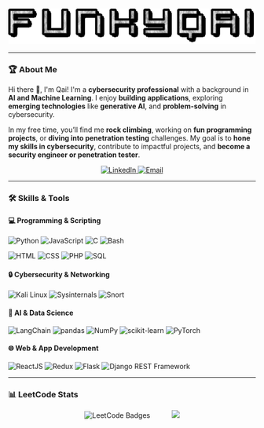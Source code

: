 ![Name GIF](text.gif)

---

### 🏆 About Me
Hi there 👋, I'm Qai!
I'm a **cybersecurity professional** with a background in **AI and Machine Learning**. I enjoy **building applications**, exploring **emerging technologies** like **generative AI**, and **problem-solving** in cybersecurity.  

In my free time, you’ll find me **rock climbing**, working on **fun programming projects**, or **diving into penetration testing** challenges. My goal is to **hone my skills in cybersecurity**, contribute to impactful projects, and **become a security engineer or penetration tester**.

<p align="center">
  <a href="https://www.linkedin.com/in/abdul-qaiyum-lee/">
    <img src="https://img.shields.io/badge/LinkedIn-0077B5?style=for-the-badge&logo=linkedin&logoColor=white" alt="LinkedIn">
  </a>
  <a href="mailto:qaiyum.lee@redalphacyber.com">
    <img src="https://img.shields.io/badge/Email-D14836?style=for-the-badge&logo=gmail&logoColor=white" alt="Email">
  </a>
</p>

---

### 🛠️ Skills & Tools  

#### **💻 Programming & Scripting**
![Python](https://img.shields.io/badge/Python-3776AB?style=flat-square&logo=python&logoColor=white)
![JavaScript](https://img.shields.io/badge/JavaScript-F7DF1E?style=flat-square&logo=javascript&logoColor=black)
![C](https://img.shields.io/badge/C-00599C?style=flat-square&logo=c&logoColor=white)
![Bash](https://img.shields.io/badge/Bash-4EAA25?style=flat-square&logo=gnu-bash&logoColor=white)

![HTML](https://img.shields.io/badge/HTML5-E34F26?style=flat-square&logo=html5&logoColor=white)
![CSS](https://img.shields.io/badge/CSS3-1572B6?style=flat-square&logo=css3&logoColor=white)
![PHP](https://img.shields.io/badge/PHP-777BB4?style=flat-square&logo=php&logoColor=white)
![SQL](https://img.shields.io/badge/SQL-4479A1?style=flat-square&logo=mysql&logoColor=white)

#### **🔒 Cybersecurity & Networking**
![Kali Linux](https://img.shields.io/badge/Kali_Linux-557C94?style=flat-square&logo=kali-linux&logoColor=white)
![Sysinternals](https://img.shields.io/badge/Sysinternals-003F7D?style=flat-square)
![Snort](https://img.shields.io/badge/Snort-FF6F00?style=flat-square)

#### **🧠 AI & Data Science**
![LangChain](https://img.shields.io/badge/LangChain-FFD700?style=flat-square)
![pandas](https://img.shields.io/badge/Pandas-150458?style=flat-square&logo=pandas&logoColor=white)
![NumPy](https://img.shields.io/badge/NumPy-013243?style=flat-square&logo=numpy&logoColor=white)
![scikit-learn](https://img.shields.io/badge/Scikit--Learn-F7931E?style=flat-square&logo=scikit-learn&logoColor=white)
![PyTorch](https://img.shields.io/badge/PyTorch-EE4C2C?style=flat-square&logo=pytorch&logoColor=white)

#### **🌐 Web & App Development**
![ReactJS](https://img.shields.io/badge/React-20232A?style=flat-square&logo=react&logoColor=61DAFB)
![Redux](https://img.shields.io/badge/Redux-764ABC?style=flat-square&logo=redux&logoColor=white)
![Flask](https://img.shields.io/badge/Flask-000000?style=flat-square&logo=flask&logoColor=white)
![Django REST Framework](https://img.shields.io/badge/Django%20REST-092E20?style=flat-square&logo=django&logoColor=white)

---

### 📊 LeetCode Stats

<p align="center">
  <img src="https://leetcode-badge-showcase.vercel.app/api?username=qaiyumlee&theme=dark&animated=true" alt="LeetCode Badges" style="margin-right: 20px;" />
  <img src="https://leetcard.jacoblin.cool/qaiyumlee?ext=heatmap" style="margin-left: 20px;" />
</p>
